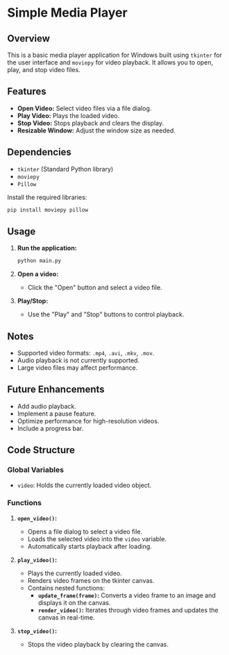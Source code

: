 
# Simple Media Player

## Overview

This is a basic media player application for Windows built using `tkinter` for the user interface and `moviepy` for video playback. It allows you to open, play, and stop video files.

## Features

* **Open Video:** Select video files via a file dialog.
* **Play Video:** Plays the loaded video.
* **Stop Video:** Stops playback and clears the display.
* **Resizable Window:** Adjust the window size as needed.

## Dependencies

* `tkinter` (Standard Python library)
* `moviepy`
* `Pillow`

Install the required libraries:

```bash
pip install moviepy pillow
```

## Usage

1.  **Run the application:**

    ```bash
    python main.py
    ```

2.  **Open a video:**

    * Click the "Open" button and select a video file.

3.  **Play/Stop:**

    * Use the "Play" and "Stop" buttons to control playback.

## Notes

* Supported video formats: `.mp4`, `.avi`, `.mkv`, `.mov`.
* Audio playback is not currently supported.
* Large video files may affect performance.

## Future Enhancements

* Add audio playback.
* Implement a pause feature.
* Optimize performance for high-resolution videos.
* Include a progress bar.

## Code Structure

### Global Variables

* `video`: Holds the currently loaded video object.

### Functions

1.  **`open_video()`:**
    * Opens a file dialog to select a video file.
    * Loads the selected video into the `video` variable.
    * Automatically starts playback after loading.

2.  **`play_video()`:**
    * Plays the currently loaded video.
    * Renders video frames on the tkinter canvas.
    * Contains nested functions:
        * **`update_frame(frame)`:** Converts a video frame to an image and displays it on the canvas.
        * **`render_video()`:** Iterates through video frames and updates the canvas in real-time.

3.  **`stop_video()`:**
    * Stops the video playback by clearing the canvas.
```
